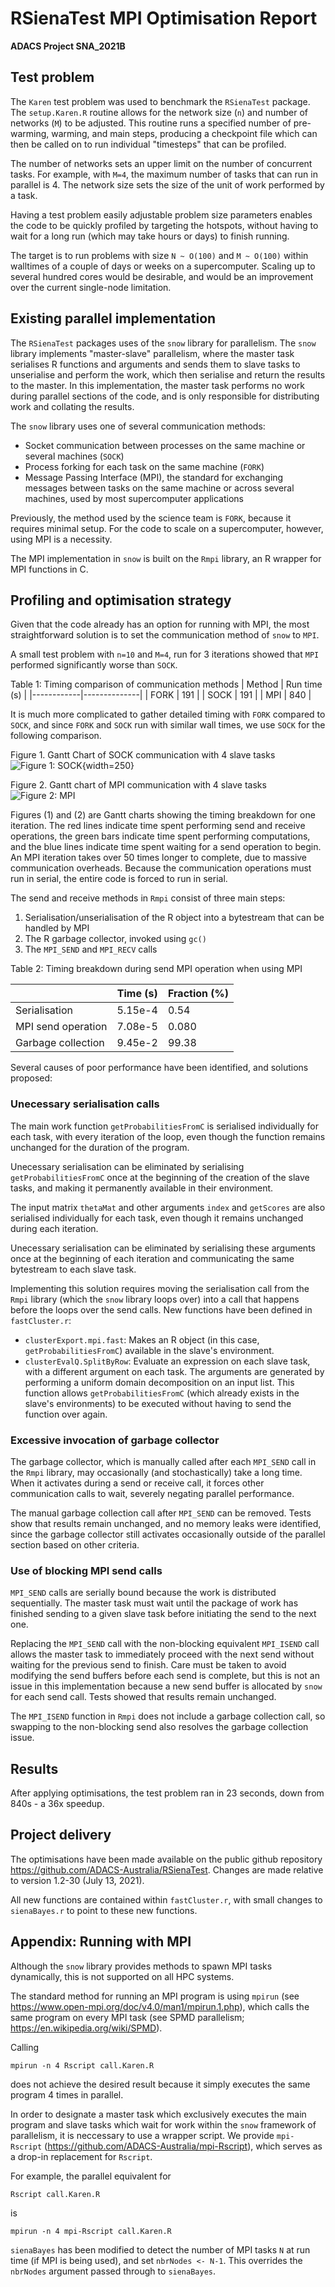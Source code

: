 # RSienaTest MPI Optimisation Report

**ADACS Project SNA_2021B**

## Test problem
The `Karen` test problem was used to benchmark the `RSienaTest` package. The `setup.Karen.R` routine allows for the network size (`n`) and number of networks (`M`) to be adjusted. This routine runs a specified number of pre-warming, warming, and main steps, producing a checkpoint file which can then be called on to run individual "timesteps" that can be profiled.

The number of networks sets an upper limit on the number of concurrent tasks. For example, with `M=4`, the maximum number of tasks that can run in parallel is 4. The network size sets the size of the unit of work performed by a task.

Having a test problem easily adjustable problem size parameters enables the code to be quickly profiled by targeting the hotspots, without having to wait for a long run (which may take hours or days) to finish running.

The target is to run problems with size `N ~ O(100)` and `M ~ O(100)` within walltimes of a couple of days or weeks on a supercomputer. Scaling up to several hundred cores would be desirable, and would be an improvement over the current single-node limitation.

## Existing parallel implementation
The `RSienaTest` packages uses of the `snow` library for parallelism. The `snow` library implements "master-slave" parallelism, where the master task serialises R functions and arguments and sends them to slave tasks to unserialise and perform the work, which then serialise and return the results to the master. In this implementation, the master task performs no work during parallel sections of the code, and is only responsible for distributing work and collating the results.

The `snow` library uses one of several communication methods:
* Socket communication between processes on the same machine or several machines (`SOCK`)
* Process forking for each task on the same machine (`FORK`)
* Message Passing Interface (MPI), the standard for exchanging messages between tasks on the same machine or across several machines, used by most supercomputer applications

Previously, the method used by the science team is `FORK`, because it requires minimal setup. For the code to scale on a supercomputer, however, using MPI is a necessity.

The MPI implementation in `snow` is built on the `Rmpi` library, an R wrapper for MPI functions in C.

## Profiling and optimisation strategy
Given that the code already has an option for running with MPI, the most straightforward solution is to set the communication method of `snow` to `MPI`.

A small test problem with `n=10` and `M=4`, run for 3 iterations showed that `MPI` performed significantly worse than `SOCK`.

Table 1: Timing comparison of communication methods
| Method     | Run time (s) |
|------------|--------------|
| FORK       | 191          |
| SOCK       | 191          |
| MPI        | 840          |

It is much more complicated to gather detailed timing with `FORK` compared to `SOCK`, and since `FORK` and `SOCK` run with similar wall times, we use `SOCK` for the following comparison.

Figure 1. Gantt Chart of SOCK communication with 4 slave tasks
![Figure 1: SOCK](plots/ozstar-sock-4.png){width=250}

Figure 2. Gantt chart of MPI communication with 4 slave tasks
![Figure 2: MPI](plots/ozstar-mpi-4.png)

Figures (1) and (2) are Gantt charts showing the timing breakdown for one iteration. The red lines indicate time spent performing send and receive operations, the green bars indicate time spent performing computations, and the blue lines indicate time spent waiting for a send operation to begin. An MPI iteration takes over 50 times longer to complete, due to massive communication overheads. Because the communication operations must run in serial, the entire code is forced to run in serial.

The send and receive methods in `Rmpi` consist of three main steps:

1. Serialisation/unserialisation of the R object into a bytestream that can be handled by MPI
2. The R garbage collector, invoked using `gc()`
3. The `MPI_SEND` and `MPI_RECV` calls

Table 2: Timing breakdown during send MPI operation when using MPI

|                    | Time (s)   | Fraction (%) |
|--------------------|------------|--------------|
| Serialisation      | 5.15e-4    | 0.54         |
| MPI send operation | 7.08e-5    | 0.080        |
| Garbage collection | 9.45e-2    | 99.38        |

Several causes of poor performance have been identified, and solutions proposed:

### Unecessary serialisation calls
The main work function `getProbabilitiesFromC` is serialised individually for each task, with every iteration of the loop, even though the function remains unchanged for the duration of the program.

Unecessary serialisation can be eliminated by serialising `getProbabilitiesFromC` once at the beginning of the creation of the slave tasks, and making it permanently available in their environment.

The input matrix `thetaMat` and other arguments `index` and `getScores` are also serialised individually for each task, even though it remains unchanged during each iteration.

Unecessary serialisation can be eliminated by serialising these arguments once at the beginning of each iteration and communicating the same bytestream to each slave task.

Implementing this solution requires moving the serialisation call from the `Rmpi` library (which the `snow` library loops over) into a call that happens before the loops over the send calls. New functions have been defined in `fastCluster.r`:
* `clusterExport.mpi.fast`: Makes an R object (in this case, `getProbabilitiesFromC`) available in the slave's environment.
* `clusterEvalQ.SplitByRow`: Evaluate an expression on each slave task, with a different argument on each task. The arguments are generated by performing a uniform domain decomposition on an input list. This function allows `getProbabilitiesFromC` (which already exists in the slave's environments) to be executed without having to send the function over again.

### Excessive invocation of garbage collector
The garbage collector, which is manually called after each `MPI_SEND` call in the `Rmpi` library, may occasionally (and stochastically) take a long time. When it activates during a send or receive call, it forces other communication calls to wait, severely negating parallel performance.

The manual garbage collection call after `MPI_SEND` can be removed. Tests show that results remain unchanged, and no memory leaks were identified, since the garbage collector still activates occasionally outside of the parallel section based on other criteria.

### Use of blocking MPI send calls
`MPI_SEND` calls are serially bound because the work is distributed sequentially. The master task must wait until the package of work has finished sending to a given slave task before initiating the send to the next one.

Replacing the `MPI_SEND` call with the non-blocking equivalent `MPI_ISEND` call allows the master task to immediately proceed with the next send without waiting for the previous send to finish. Care must be taken to avoid modifying the send buffers before each send is complete, but this is not an issue in this implementation because a new send buffer is allocated by `snow` for each send call. Tests showed that results remain unchanged.

The `MPI_ISEND` function in `Rmpi` does not include a garbage collection call, so swapping to the non-blocking send also resolves the garbage collection issue.

## Results
After applying optimisations, the test problem ran in 23 seconds, down from 840s - a 36x speedup.

## Project delivery

The optimisations have been made available on the public github repository https://github.com/ADACS-Australia/RSienaTest. Changes are made relative to version 1.2-30 (July 13, 2021).

All new functions are contained within `fastCluster.r`, with small changes to `sienaBayes.r` to point to these new functions.

## Appendix: Running with MPI
Although the `snow` library provides methods to spawn MPI tasks dynamically, this is not supported on all HPC systems.

The standard method for running an MPI program is using `mpirun` (see https://www.open-mpi.org/doc/v4.0/man1/mpirun.1.php), which calls the same program on every MPI task (see SPMD parallelism; https://en.wikipedia.org/wiki/SPMD).

Calling
```
mpirun -n 4 Rscript call.Karen.R
```
does not achieve the desired result because it simply executes the same program 4 times in parallel.

In order to designate a master task which exclusively executes the main program and slave tasks which wait for work within the `snow` framework of parallelism, it is neccessary to use a wrapper script. We provide `mpi-Rscript` (https://github.com/ADACS-Australia/mpi-Rscript), which serves as a drop-in replacement for `Rscript`.

For example, the parallel equivalent for
```
Rscript call.Karen.R
```
is
```
mpirun -n 4 mpi-Rscript call.Karen.R
```

`sienaBayes` has been modified to detect the number of MPI tasks `N` at run time (if MPI is being used), and set `nbrNodes <- N-1`. This overrides the `nbrNodes` argument passed through to `sienaBayes`.
